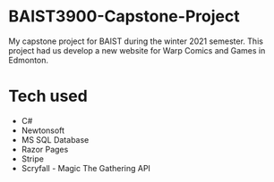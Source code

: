 # BAIST3900-Capstone-Project

My capstone project for BAIST during the winter 2021 semester. This project had us develop a new website for Warp Comics and Games in Edmonton.

# Tech used

- C#
- Newtonsoft
- MS SQL Database
- Razor Pages
- Stripe
- Scryfall - Magic The Gathering API
